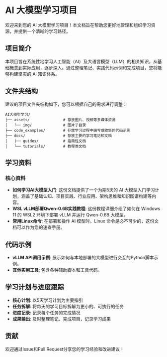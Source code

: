 # AI 大模型学习项目

欢迎来到您的 AI 大模型学习项目！本文档旨在帮助您更好地管理和组织学习资源，并提供一个清晰的学习路径。

## 项目简介

本项目旨在系统性地学习人工智能（AI）及大语言模型（LLM）的相关知识，从基础概念到实际应用，逐步深入。通过整理笔记、实践代码示例和完成项目，您将能够构建坚实的 AI 知识体系。

## 文件夹结构

建议的项目文件夹结构如下，您可以根据自己的需求进行调整：

```
AI大模型学习/
├── assets/               # 存放图片、视频等多媒体资源
│   └── img/              # 图片子目录
├── code_examples/        # 存放学习过程中编写或收集的代码示例
├── docs/                 # 存放主要的学习笔记和文档
│   ├── guides/           # 指南性文档
│   └── tutorials/        # 教程类文档
```

## 学习资料

### 核心资料

* **如何学习AI大模型入门**: 这份文档提供了一个为期5天的 AI 大模型入门学习计划，涵盖了基础认知、项目实践、行业应用、架构思维和知识图谱构建等内容。
* **WSL vLLM部署Qwen-0.6B实践教程**: 这份教程详细介绍了如何在 Windows 11 的 WSL2 环境下部署 vLLM 并运行 Qwen-0.6B 大模型。
* **常用Linux命令**: 在部署和操作 AI 模型时，Linux 命令是必不可少的，这份文档可以作为您的速查手册。

## 代码示例

* **vLLM API调用示例**: 展示如何与本地部署的大模型进行交互的Python脚本示例。
* **其他实用工具**: 包含各种辅助脚本和工具代码。

## 学习计划与进度跟踪

* **核心计划**: 以5天学习计划为主要指引
* **任务拆解**: 将每天的学习目标拆解为更小的、可执行的任务
* **进度记录**: 记录每个任务的完成情况
* **成果输出**: 及时整理笔记、完成项目，记录学习成果

## 贡献

欢迎通过Issue和Pull Request分享您的学习经验和改进建议！
